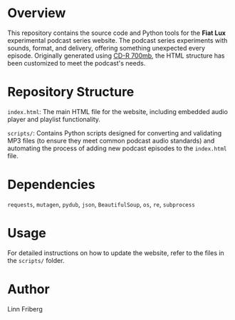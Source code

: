 # Overview

This repository contains the source code and Python tools for the **Fiat Lux** experimental podcast series website. The podcast series experiments with sounds, format, and delivery, offering something unexpected every episode. Originally generated using [CD-R 700mb](https://github.com/thebaer/cdr), the HTML structure has been customized to meet the podcast's needs.

# Repository Structure

`index.html`: The main HTML file for the website, including embedded audio player and playlist functionality.

`scripts/`: Contains Python scripts designed for converting and validating MP3 files (to ensure they meet common podcast audio standards) and automating the process of adding new podcast episodes to the `index.html` file.

# Dependencies

`requests`, `mutagen`, `pydub`, `json`, `BeautifulSoup`, `os`, `re`, `subprocess`

# Usage

For detailed instructions on how to update the website, refer to the files in the `scripts/` folder.

# Author

Linn Friberg
